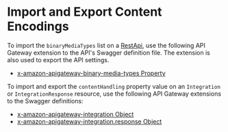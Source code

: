 # Import and Export Content Encodings<a name="api-gateway-payload-encodings-import-and-export"></a>

 To import the `binaryMediaTypes` list on a [RestApi](https://docs.aws.amazon.com/apigateway/api-reference/resource/rest-api/), use the following API Gateway extension to the API's Swagger definition file\. The extension is also used to export the API settings\.
+ [x\-amazon\-apigateway\-binary\-media\-types Property](api-gateway-swagger-extensions-binary-media-types.md)

To import and export the `contentHandling` property value on an `Integration` or `IntegrationResponse` resource, use the following API Gateway extensions to the Swagger definitions:
+ [x\-amazon\-apigateway\-integration Object](api-gateway-swagger-extensions-integration.md)
+ [x\-amazon\-apigateway\-integration\.response Object](api-gateway-swagger-extensions-integration-response.md)